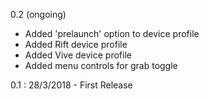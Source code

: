 0.2 (ongoing)

* Added 'prelaunch' option to device profile
* Added Rift device profile
* Added Vive device profile
* Added menu controls for grab toggle

0.1 : 28/3/2018 - First Release
